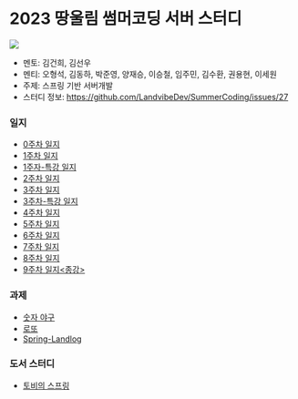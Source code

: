 # 2023 땅울림 썸머코딩 서버 스터디
![](https://velog.velcdn.com/images/xeonu/post/8c0da629-26a5-4cd4-bc86-6ac6295f2ba5/image.png)
- 멘토: 김건희, 김선우
- 멘티: 오형석, 김동하, 박준영, 양재승, 이승철, 임주민, 김수환, 권용현, 이세원
- 주제: 스프링 기반 서버개발
- 스터디 정보: https://github.com/LandvibeDev/SummerCoding/issues/27
### 일지
- [0주차 일지](https://github.com/LandvibeDev/2023-Server-SummerCoding/blob/main/%EC%9D%BC%EC%A7%80/week0.md)
- [1주차 일지](https://github.com/LandvibeDev/2023-Server-SummerCoding/blob/main/%EC%9D%BC%EC%A7%80/week1.md)
- [1주자-특강 일지](https://github.com/LandvibeDev/2023-Server-SummerCoding/blob/main/%EC%9D%BC%EC%A7%80/%08week1-%ED%8A%B9%EA%B0%95.md)
- [2주차 일지](https://github.com/LandvibeDev/2023-Server-SummerCoding/blob/main/%EC%9D%BC%EC%A7%80/week2.md)
- [3주차 일지](https://github.com/LandvibeDev/2023-Server-SummerCoding/blob/main/%EC%9D%BC%EC%A7%80/week3.md)
- [3주차-특강 일지](https://github.com/LandvibeDev/2023-Server-SummerCoding/blob/main/%EC%9D%BC%EC%A7%80/week3-%ED%8A%B9%EA%B0%95.md)
- [4주차 일지](https://github.com/LandvibeDev/2023-Server-SummerCoding/blob/main/%EC%9D%BC%EC%A7%80/week4.md)
- [5주차 일지](https://github.com/LandvibeDev/2023-Server-SummerCoding/blob/main/%EC%9D%BC%EC%A7%80/week5.md)
- [6주차 일지](https://github.com/LandvibeDev/2023-Server-SummerCoding/blob/main/%EC%9D%BC%EC%A7%80/week6.md)
- [7주차 일지](https://github.com/LandvibeDev/2023-Server-SummerCoding/blob/main/%EC%9D%BC%EC%A7%80/week7.md)
- [8주차 일지](https://github.com/LandvibeDev/2023-Server-SummerCoding/blob/main/%EC%9D%BC%EC%A7%80/week8.md)
- [9주차 일지<종강>](https://github.com/LandvibeDev/2023-Server-SummerCoding/blob/main/%EC%9D%BC%EC%A7%80/week9.md)
### 과제
- [숫자 야구](https://github.com/LandvibeDev/java-baseball)
- [로또](https://github.com/LandvibeDev/java-lotto)
- [Spring-Landlog](https://github.com/LandvibeDev/spring-landlog/issues)

### 도서 스터디
- [토비의 스프링](https://github.com/LandvibeDev/2023-Toby-Spring)
